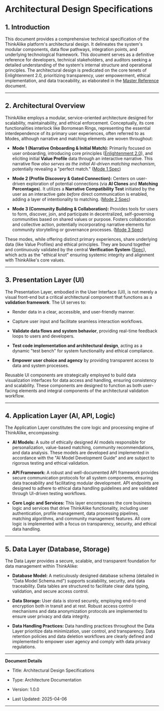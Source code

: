 # Architectural Design Specifications

## 1. Introduction

This document provides a comprehensive technical specification of the ThinkAlike platform's architectural design. It delineates the system's modular components, data flow pathways, integration points, and underlying technological framework. This document serves as a definitive reference for developers, technical stakeholders, and auditors seeking a detailed understanding of the system's internal structure and operational principles. The architectural design is predicated on the core tenets of Enlightenment 2.0, prioritizing transparency, user empowerment, ethical implementation, and data traceability, as elaborated in the [Master Reference](../../core/master_reference.md) document.

---

## 2. Architectural Overview

ThinkAlike employs a modular, service-oriented architecture designed for scalability, maintainability, and ethical enforcement. Conceptually, its core functionalities interlock like Borromean Rings, representing the essential interdependence of its primary user experiences, often referred to as Modes, although narrative and matching elements are woven throughout:

* **Mode 1 (Narrative Onboarding & Initial Match):** Primarily focused on user onboarding, introducing core principles ([Enlightenment 2.0](./Principles_Doc-TODO.md)), and eliciting initial **Value Profile** data through an interactive narrative. This narrative flow *also serves as the initial AI-driven matching mechanism*, potentially revealing a "perfect match." ([Mode 1 Spec](./modes/mode1_narrative_onboarding_spec.md))

* **Mode 2 (Profile Discovery & Gated Connection):** Centers on user-driven exploration of potential connections (via **AI Clones** and **Matching Percentages**). It utilizes a **Narrative Compatibility Test** initiated by the user as an interactive gate *before* direct communication is enabled, adding a layer of intentionality to matching. ([Mode 2 Spec](./modes/mode2_profile_discovery_spec.md))

* **Mode 3 (Community Building & Collaboration):** Provides tools for users to form, discover, join, and participate in decentralized, self-governing communities based on shared values or purpose. Fosters collaboration and collective action, potentially incorporating narrative elements for community storytelling or governance processes. ([Mode 3 Spec](./modes/community_mode/community_mode_spec.md))

These modes, while offering distinct primary experiences, share underlying data (like Value Profiles) and ethical principles. They are bound together and continuously validated by the central **Verification System** ([Spec](./verification_system/verification_system.md)), which acts as the "ethical knot" ensuring systemic integrity and alignment with ThinkAlike's core values.

---

## 3. Presentation Layer (UI)

The Presentation Layer, embodied in the User Interface (UI), is not merely a visual front-end but a critical architectural component that functions as a **validation framework**. The UI serves to:

* Render data in a clear, accessible, and user-friendly manner.

* Capture user input and facilitate seamless interaction workflows.

* **Validate data flows and system behavior**, providing real-time feedback loops to users and developers.

* **Test code implementation and architectural design**, acting as a dynamic "test bench" for system functionality and ethical compliance.

* **Empower user choice and agency** by providing transparent access to data and system processes.

Reusable UI components are strategically employed to build data visualization interfaces for data access and handling, ensuring consistency and scalability. These components are designed to function as both user-facing elements and integral components of the architectural validation workflow.

---

## 4. Application Layer (AI, API, Logic)

The Application Layer constitutes the core logic and processing engine of ThinkAlike, encompassing:

* **AI Models:** A suite of ethically designed AI models responsible for personalization, value-based matching, community recommendations, and data analysis. These models are developed and implemented in accordance with the "AI Model Development Guide" and are subject to rigorous testing and ethical validation.

* **API Framework:** A robust and well-documented API framework provides secure communication protocols for all system components, ensuring data traceability and facilitating modular development. API endpoints are designed to adhere to ethical data handling guidelines and are validated through UI-driven testing workflows.

* **Core Logic and Services:** This layer encompasses the core business logic and services that drive ThinkAlike functionality, including user authentication, profile management, data processing pipelines, matching algorithms, and community management features. All core logic is implemented with a focus on transparency, security, and ethical data handling.

---

## 5. Data Layer (Database, Storage)

The Data Layer provides a secure, scalable, and transparent foundation for data management within ThinkAlike:

* **Database Model:** A meticulously designed database schema (detailed in "Data Model Schema.md") supports scalability, security, and data traceability. Data tables are structured to facilitate clear data typing, validation, and secure access control.

* **Data Storage:** User data is stored securely, employing end-to-end encryption both in transit and at rest. Robust access control mechanisms and data anonymization protocols are implemented to ensure user privacy and data integrity.

* **Data Handling Practices:** Data handling practices throughout the Data Layer prioritize data minimization, user control, and transparency. Data retention policies and data deletion workflows are clearly defined and implemented to empower user agency and comply with data privacy regulations.

---

**Document Details**

* Title: Architectural Design Specifications

* Type: Architecture Documentation

* Version: 1.0.0

* Last Updated: 2025-04-06

---

